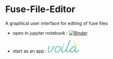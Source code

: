 # Fuse-File-Editor
A graphical user interface for editing of fuse files
 
* open in jupyter notebook : [![Binder](https://mybinder.org/badge_logo.svg)](https://mybinder.org/v2/gh/Alexboiboi/Fuse-File-Editor/master) 

* start as an app : <a href="https://mybinder.org/v2/gh/Alexboiboi/Fuse-File-Editor/master?urlpath=voila/render/process_fuse_file.ipynb"><img src="images/voila-logo.svg" width="100" height="40" title="click to launch app with voila on mybinder" alt="voila"></a> 
